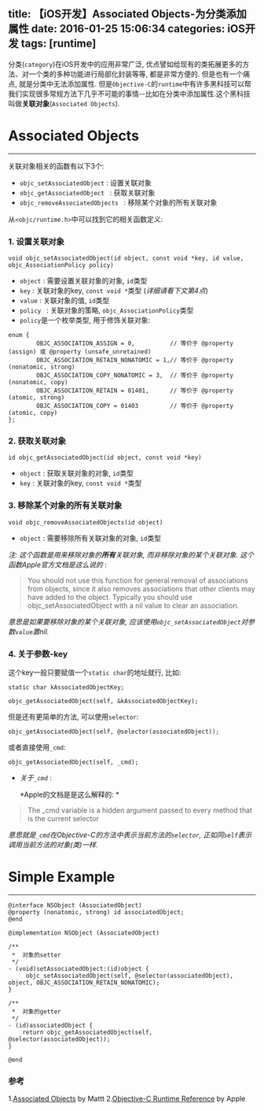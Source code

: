title: 【iOS开发】Associated Objects-为分类添加属性
date: 2016-01-25 15:06:34
categories: iOS开发
tags: [runtime]
------
分类(`category`)在iOS开发中的应用非常广泛, 优点譬如给现有的类拓展更多的方法、对一个类的多种功能进行局部化封装等等, 都是非常方便的. 但是也有一个痛点, 就是分类中无法添加属性. 但是`Objective-C`的`runtime`中有许多黑科技可以帮我们实现很多常规方法下几乎不可能的事情--比如在分类中添加属性.这个黑科技叫做**关联对象**(`Associated Objects`). 

# **Associated Objects**
***
关联对象相关的函数有以下3个:
- `objc_setAssociatedObject` : 设置关联对象
- `objc_getAssociatedObject ` : 获取关联对象
- `objc_removeAssociatedObjects ` : 移除某个对象的所有关联对象

<!--more-->

从`<objc/runtime.h>`中可以找到它的相关函数定义:
### **1. 设置关联对象**
```objc
void objc_setAssociatedObject(id object, const void *key, id value, objc_AssociationPolicy policy)
```
- `object` : 需要设置关联对象的对象, `id`类型
- `key` : 关联对象的key, `const void *`类型 (_详细请看下文第4点_)
- `value` : 关联对象的值, `id`类型
- `policy ` : 关联对象的策略, `objc_AssociationPolicy`类型
 - `policy`是一个枚举类型, 用于修饰关联对象:
```objc
enum {
        OBJC_ASSOCIATION_ASSIGN = 0,          // 等价于 @property (assign) 或 @property (unsafe_unretained)
        OBJC_ASSOCIATION_RETAIN_NONATOMIC = 1,// 等价于 @property (nonatomic, strong)
        OBJC_ASSOCIATION_COPY_NONATOMIC = 3,  // 等价于 @property (nonatomic, copy)
        OBJC_ASSOCIATION_RETAIN = 01401,      // 等价于 @property (atomic, strong)
        OBJC_ASSOCIATION_COPY = 01403         // 等价于 @property (atomic, copy)
};
```

### **2. 获取关联对象**
```objc
id objc_getAssociatedObject(id object, const void *key)
```
- `object` : 获取关联对象的对象, `id`类型
- `key` : 关联对象的key, `const void *`类型

### **3. 移除某个对象的所有关联对象**
```objc
void objc_removeAssociatedObjects(id object)
```
- `object` : 需要移除所有关联对象的对象, `id`类型

 _注: 这个函数是用来移除对象的**所有**关联对象, 而非移除对象的某个关联对象. 这个函数Apple官方文档是这么说的_ :
> You should not use this function for general removal of associations from objects, since it also removes associations that other clients may have added to the object. Typically you should use objc_setAssociatedObject with a nil value to clear an association.

 *意思是如果要移除对象的某个关联对象, 应该使用`objc_setAssociatedObject`对参数`value`置nil.*

### **4. 关于参数-key**
这个key一般只要赋值一个`static char`的地址就行, 比如:
```objc
static char kAssociatedObjectKey;

objc_getAssociatedObject(self, &kAssociatedObjectKey);
```
但是还有更简单的方法, 可以使用`selector`:
```objc
objc_getAssociatedObject(self, @selector(associatedObject));
```
或者直接使用`_cmd`:
```objc
objc_getAssociatedObject(self, _cmd);
```
* *关于`_cmd`* :

  *Apple的文档是是这么解释的: *
> The _cmd variable is a hidden argument passed to every method that is the current selector

  *意思就是`_cmd`在Objective-C的方法中表示当前方法的`selector`, 正如同`self`表示调用当前方法的对象(类)一样.*  

# **Simple Example**
***
```objc
@interface NSObject (AssociatedObject)
@property (nonatomic, strong) id associatedObject;
@end

@implementation NSObject (AssociatedObject)

/**
 *  对象的setter
 */
- (void)setAssociatedObject:(id)object {
     objc_setAssociatedObject(self, @selector(associatedObject), object, OBJC_ASSOCIATION_RETAIN_NONATOMIC);
}

/**
 *  对象的getter
 */
- (id)associatedObject {
    return objc_getAssociatedObject(self, @selector(associatedObject));
}

@end
```

### 参考
1.[Associated Objects](http://nshipster.com/associated-objects/) by Mattt
2.[Objective-C Runtime Reference](https://developer.apple.com/library/mac/documentation/Cocoa/Reference/ObjCRuntimeRef/index.html#//apple_ref/c/func/objc_getAssociatedObject) by Apple
